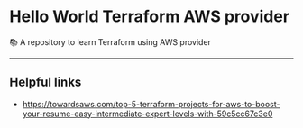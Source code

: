 # Hello World Terraform AWS provider

📚 A repository to learn Terraform using AWS provider

---
## Helpful links

- https://towardsaws.com/top-5-terraform-projects-for-aws-to-boost-your-resume-easy-intermediate-expert-levels-with-59c5cc67c3e0
